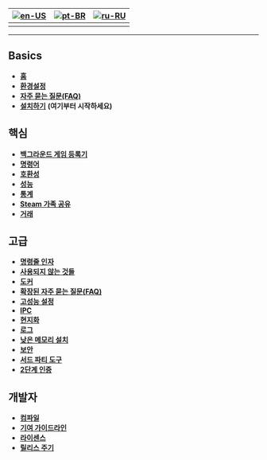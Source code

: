 | [![en-US](https://raw.githubusercontent.com/hjnilsson/country-flags/master/png100px/us.png)](https://github.com/JustArchiNET/ArchiSteamFarm/wiki/Home) | [![pt-BR](https://raw.githubusercontent.com/hjnilsson/country-flags/master/png100px/br.png)](https://github.com/JustArchiNET/ArchiSteamFarm/wiki/Home-pt-BR) | [![ru-RU](https://raw.githubusercontent.com/hjnilsson/country-flags/master/png100px/ru.png)](https://github.com/JustArchiNET/ArchiSteamFarm/wiki/Home-ru-RU) |
| ------------------------------------------------------------------------------------------------------------------------------------------------------ | ------------------------------------------------------------------------------------------------------------------------------------------------------------ | ------------------------------------------------------------------------------------------------------------------------------------------------------------ |
|                                                                                                                                                        |                                                                                                                                                              |                                                                                                                                                              |

* * *

## Basics

* **[홈](https://github.com/JustArchiNET/ArchiSteamFarm/wiki/Home)**
* **[환경설정](https://github.com/JustArchiNET/ArchiSteamFarm/wiki/Configuration-ko-KR)**
* **[자주 묻는 질문(FAQ)](https://github.com/JustArchiNET/ArchiSteamFarm/wiki/FAQ-ko-KR)**
* **[설치하기](https://github.com/JustArchiNET/ArchiSteamFarm/wiki/Setting-up-ko-KR)** **(여기부터 시작하세요)**

## 핵심

* **[백그라운드 게임 등록기](https://github.com/JustArchiNET/ArchiSteamFarm/wiki/Background-games-redeemer)**
* **[명령어](https://github.com/JustArchiNET/ArchiSteamFarm/wiki/Commands)**
* **[호환성](https://github.com/JustArchiNET/ArchiSteamFarm/wiki/Compatibility)**
* **[성능](https://github.com/JustArchiNET/ArchiSteamFarm/wiki/Performance-ko-KR)**
* **[통계](https://github.com/JustArchiNET/ArchiSteamFarm/wiki/Statistics)**
* **[Steam 가족 공유](https://github.com/JustArchiNET/ArchiSteamFarm/wiki/Steam-Family-Sharing-ko-KR)**
* **[거래](https://github.com/JustArchiNET/ArchiSteamFarm/wiki/Trading)**

## 고급

* **[명령줄 인자](https://github.com/JustArchiNET/ArchiSteamFarm/wiki/Command-line-arguments)**
* **[사용되지 않는 것들](https://github.com/JustArchiNET/ArchiSteamFarm/wiki/Deprecation)**
* **[도커](https://github.com/JustArchiNET/ArchiSteamFarm/wiki/Docker)**
* **[확장된 자주 묻는 질문(FAQ)](https://github.com/JustArchiNET/ArchiSteamFarm/wiki/Extended-FAQ)**
* **[고성능 설정](https://github.com/JustArchiNET/ArchiSteamFarm/wiki/High-performance-setup)**
* **[IPC](https://github.com/JustArchiNET/ArchiSteamFarm/wiki/IPC)**
* **[현지화](https://github.com/JustArchiNET/ArchiSteamFarm/wiki/Localization)**
* **[로그](https://github.com/JustArchiNET/ArchiSteamFarm/wiki/Logging-ko-KR)**
* **[낮은 메모리 설치](https://github.com/JustArchiNET/ArchiSteamFarm/wiki/Low-memory-setup)**
* **[보안](https://github.com/JustArchiNET/ArchiSteamFarm/wiki/Security-ko-KR)**
* **[서드 파티 도구](https://github.com/JustArchiNET/ArchiSteamFarm/wiki/Third-party-tools-ko-KR)**
* **[2단계 인증](https://github.com/JustArchiNET/ArchiSteamFarm/wiki/Two-factor-authentication)**

## 개발자

* **[컴파일](https://github.com/JustArchiNET/ArchiSteamFarm/wiki/Compilation-ko-KR)**
* **[기여 가이드라인](https://github.com/JustArchiNET/ArchiSteamFarm/blob/master/.github/CONTRIBUTING.md)**
* **[라이센스](https://github.com/JustArchiNET/ArchiSteamFarm/wiki/License-ko-KR)**
* **[릴리스 주기](https://github.com/JustArchiNET/ArchiSteamFarm/wiki/Release-cycle)**